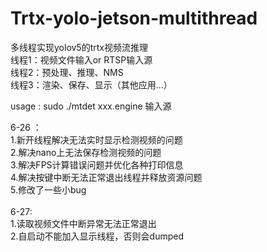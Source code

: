 # Trtx-yolo-jetson-multithread<br>
多线程实现yolov5的trtx视频流推理<br>
线程1：视频文件输入or RTSP输入源<br>
线程2：预处理、推理、NMS<br>
线程3：渲染、保存、显示（其他应用...）<br>

usage : sudo   ./mtdet   xxx.engine   输入源
<br>

6-26 ：<br>
1.新开线程解决无法实时显示检测视频的问题<br>
2.解决nano上无法保存检测视频的问题<br>
3.解决FPS计算错误问题并优化各种打印信息<br>
4.解决按键中断无法正常退出线程并释放资源问题<br>
5.修改了一些小bug<br>
<br>
6-27:<br>
1.读取视频文件中断异常无法正常退出<br>
2.自启动不能加入显示线程，否则会dumped
